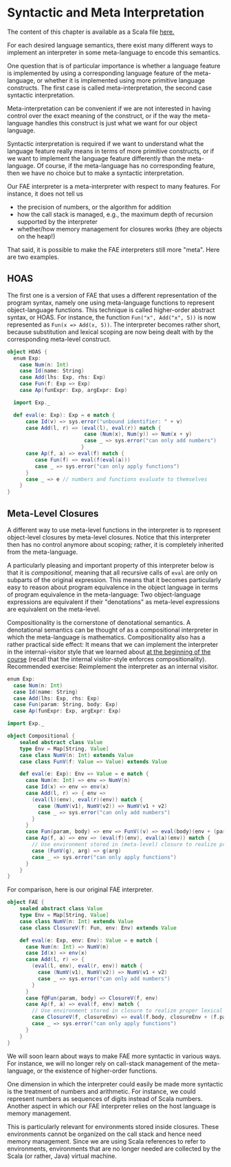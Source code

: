 # Syntactic and Meta Interpretation

The content of this chapter is available as a Scala file [here.](./meta-interpretation.scala)


For each desired language semantics, there exist many different ways to implement an interpreter in some meta-language
to encode this semantics.

One question that is of particular importance is whether a language feature is implemented by using a corresponding
language feature of the meta-language, or whether it is implemented using more primitive language constructs.
The first case is called meta-interpretation, the second case syntactic interpretation.

Meta-interpretation can be convenient if we are not interested in having control over the exact meaning of the construct,
or if the way the meta-language handles this construct is just what we want for our object language.

Syntactic interpretation is required if we want to understand what the language feature really means in terms
of more primitive constructs, or if we want to implement the language feature differently than the meta-language.
Of course, if the meta-language has no corresponding feature, then we have no choice but to make a syntactic interpretation.

Our FAE interpreter is a meta-interpreter with respect to many features. For instance, it does not tell us
 - the precision of numbers, or the algorithm for addition
 - how the call stack is managed, e.g., the maximum depth of recursion supported by the interpreter
 - whether/how memory management for closures works (they are objects on the heap!)

That said, it is possible to make the FAE interpreters still more "meta". Here are two examples.


## HOAS

The first one is a version of FAE that uses a different representation of the program syntax, namely one using
meta-language functions to represent object-language functions. This technique is called higher-order abstract syntax, or HOAS.
For instance, the function ``Fun("x", Add("x", 5))`` is now represented as ``Fun(x => Add(x, 5))``.
The interpreter becomes rather short, because substitution and lexical scoping are now being dealt with by the
corresponding meta-level construct.

```scala mdoc
object HOAS {
  enum Exp:
    case Num(n: Int)
    case Id(name: String)
    case Add(lhs: Exp, rhs: Exp)
    case Fun(f: Exp => Exp)
    case Ap(funExpr: Exp, argExpr: Exp)

  import Exp._

  def eval(e: Exp): Exp = e match {
      case Id(v) => sys.error("unbound identifier: " + v)
      case Add(l, r) => (eval(l), eval(r)) match {
                         case (Num(x), Num(y)) => Num(x + y)
                         case _ => sys.error("can only add numbers")
                        }
      case Ap(f, a) => eval(f) match {
         case Fun(f) => eval(f(eval(a)))
         case _ => sys.error("can only apply functions")
      }
      case _ => e // numbers and functions evaluate to themselves
    }
}
```


## Meta-Level Closures

A different way to use meta-level functions in the interpreter is to represent object-level closures by meta-level closures.
Notice that this interpreter then has no control anymore about scoping; rather, it is completely inherited from the meta-language.

A particularly pleasing and important property of this interpreter below is that it is _compositional_, meaning that all recursive calls
of `eval` are only on subparts of the original expression. This means that it becomes particularly easy to reason about program equivalence
in the object language in terms of program equivalence in the meta-language: Two object-language expressions are equivalent if their
"denotations" as meta-level expressions are equivalent on the meta-level.

Compositionality is the cornerstone of denotational semantics.  A denotational semantics can be thought of as a
compositional interpreter in which the meta-language is mathematics.
Compositionality also has a rather practical side effect: It means that we can implement the interpreter in the internal-visitor style
that  we learned about [at the beginning of the course](../03-arithmetic-expressions/arithmetic-expressions.md) (recall that the internal visitor-style enforces compositionality).
Recommended exercise: Reimplement the interpreter as an internal visitor.

```scala mdoc
enum Exp:
  case Num(n: Int)
  case Id(name: String)
  case Add(lhs: Exp, rhs: Exp)
  case Fun(param: String, body: Exp)
  case Ap(funExpr: Exp, argExpr: Exp)

import Exp._

object Compositional {
    sealed abstract class Value
    type Env = Map[String, Value]
    case class NumV(n: Int) extends Value
    case class FunV(f: Value => Value) extends Value

    def eval(e: Exp): Env => Value = e match {
      case Num(n: Int) => env => NumV(n)
      case Id(x) => env => env(x)
      case Add(l, r) => { env =>
        (eval(l)(env), eval(r)(env)) match {
          case (NumV(v1), NumV(v2)) => NumV(v1 + v2)
          case _ => sys.error("can only add numbers")
        }
      }
      case Fun(param, body) => env => FunV((v) => eval(body)(env + (param -> v)))
      case Ap(f, a) => env => (eval(f)(env), eval(a)(env)) match {
        // Use environment stored in (meta-level) closure to realize proper lexical scoping!
        case (FunV(g), arg) => g(arg)
        case _ => sys.error("can only apply functions")
      }
    }
}
```

For comparison, here is our original FAE interpreter.

```scala mdoc
object FAE {
    sealed abstract class Value
    type Env = Map[String, Value]
    case class NumV(n: Int) extends Value
    case class ClosureV(f: Fun, env: Env) extends Value

    def eval(e: Exp, env: Env): Value = e match {
      case Num(n: Int) => NumV(n)
      case Id(x) => env(x)
      case Add(l, r) => {
        (eval(l, env), eval(r, env)) match {
          case (NumV(v1), NumV(v2)) => NumV(v1 + v2)
          case _ => sys.error("can only add numbers")
        }
      }
      case f@Fun(param, body) => ClosureV(f, env)
      case Ap(f, a) => eval(f, env) match {
        // Use environment stored in closure to realize proper lexical scoping!
        case ClosureV(f, closureEnv) => eval(f.body, closureEnv + (f.param -> eval(a, env)))
        case _ => sys.error("can only apply functions")
      }
    }
}
```

We will soon learn about ways to make FAE more syntactic in various ways. For instance, we will no longer rely on call-stack management
of the meta-language, or the existence of higher-order functions.

One dimension in which the interpreter could easily be made more syntactic is the treatment of numbers and arithmetic.
For instance, we could represent numbers as sequences of digits instead of Scala numbers.
Another aspect in which our FAE interpreter relies on the host language is memory management.

This is particularly relevant for environments stored inside closures. These environments cannot be organized on the call stack
and hence need memory management. Since we are using Scala references to refer to environments, environments that are no longer
needed are collected by the Scala (or rather, Java) virtual machine.
